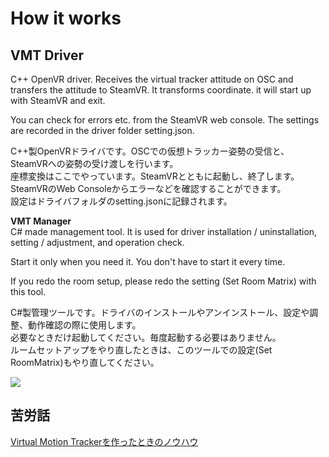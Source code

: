 # How it works
## VMT Driver 
C++ OpenVR driver. Receives the virtual tracker attitude on OSC and transfers the attitude to SteamVR.
It transforms coordinate. it will start up with SteamVR and exit.

You can check for errors etc. from the SteamVR web console.
The settings are recorded in the driver folder setting.json. 

C++製OpenVRドライバです。OSCでの仮想トラッカー姿勢の受信と、SteamVRへの姿勢の受け渡しを行います。  
座標変換はここでやっています。SteamVRとともに起動し、終了します。  
SteamVRのWeb Consoleからエラーなどを確認することができます。  
設定はドライバフォルダのsetting.jsonに記録されます。  
   
**VMT Manager**  
C# made management tool. It is used for driver installation / uninstallation, setting / adjustment, and operation check.

Start it only when you need it. You don't have to start it every time.

If you redo the room setup, please redo the setting (Set Room Matrix) with this tool. 

C#製管理ツールです。ドライバのインストールやアンインストール、設定や調整、動作確認の際に使用します。  
必要なときだけ起動してください。毎度起動する必要はありません。  
ルームセットアップをやり直したときは、このツールでの設定(Set RoomMatrix)もやり直してください。  

![](/VirtualMotionTrackerDocument/image/Architecture.png)

## 苦労話
[Virtual Motion Trackerを作ったときのノウハウ](https://qiita.com/gpsnmeajp/items/9c41654e6c89c6b9702f)
